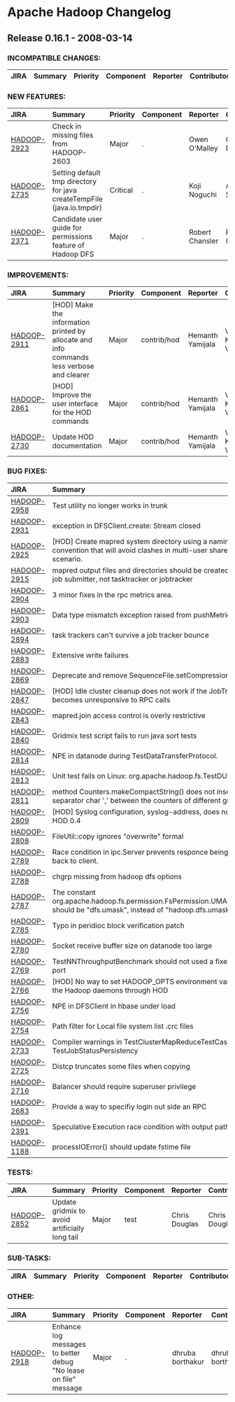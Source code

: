 # Apache Hadoop Changelog

## Release 0.16.1 - 2008-03-14

### INCOMPATIBLE CHANGES:

| JIRA | Summary | Priority | Component | Reporter | Contributor |
|:---- |:---- | :--- |:---- |:---- |:---- |


### NEW FEATURES:

| JIRA | Summary | Priority | Component | Reporter | Contributor |
|:---- |:---- | :--- |:---- |:---- |:---- |
| [HADOOP-2923](https://issues.apache.org/jira/browse/HADOOP-2923) | Check in missing files from HADOOP-2603 |  Major | . | Owen O'Malley | Chris Douglas |
| [HADOOP-2735](https://issues.apache.org/jira/browse/HADOOP-2735) | Setting default tmp directory for java createTempFile (java.io.tmpdir) |  Critical | . | Koji Noguchi | Amareshwari Sriramadasu |
| [HADOOP-2371](https://issues.apache.org/jira/browse/HADOOP-2371) | Candidate user guide for permissions feature of Hadoop DFS |  Major | . | Robert Chansler | Robert Chansler |


### IMPROVEMENTS:

| JIRA | Summary | Priority | Component | Reporter | Contributor |
|:---- |:---- | :--- |:---- |:---- |:---- |
| [HADOOP-2911](https://issues.apache.org/jira/browse/HADOOP-2911) | [HOD] Make the information printed by allocate and info commands less verbose and clearer |  Major | contrib/hod | Hemanth Yamijala | Vinod Kumar Vavilapalli |
| [HADOOP-2861](https://issues.apache.org/jira/browse/HADOOP-2861) | [HOD] Improve the user interface for the HOD commands |  Major | contrib/hod | Hemanth Yamijala | Vinod Kumar Vavilapalli |
| [HADOOP-2730](https://issues.apache.org/jira/browse/HADOOP-2730) | Update HOD documentation |  Major | contrib/hod | Hemanth Yamijala | Vinod Kumar Vavilapalli |


### BUG FIXES:

| JIRA | Summary | Priority | Component | Reporter | Contributor |
|:---- |:---- | :--- |:---- |:---- |:---- |
| [HADOOP-2958](https://issues.apache.org/jira/browse/HADOOP-2958) | Test utility no longer works in trunk |  Minor | test | Chris Douglas | Chris Douglas |
| [HADOOP-2931](https://issues.apache.org/jira/browse/HADOOP-2931) | exception in DFSClient.create: Stream closed |  Major | . | Michael Bieniosek | Michael Bieniosek |
| [HADOOP-2925](https://issues.apache.org/jira/browse/HADOOP-2925) | [HOD] Create mapred system directory using a naming convention that will avoid clashes in multi-user shared cluster scenario. |  Major | contrib/hod | Hemanth Yamijala | Hemanth Yamijala |
| [HADOOP-2915](https://issues.apache.org/jira/browse/HADOOP-2915) | mapred output files and directories should be created as the job submitter, not tasktracker or jobtracker |  Blocker | . | Tsz Wo Nicholas Sze | Tsz Wo Nicholas Sze |
| [HADOOP-2904](https://issues.apache.org/jira/browse/HADOOP-2904) | 3 minor fixes in the rpc metrics area. |  Major | . | girish vaitheeswaran | dhruba borthakur |
| [HADOOP-2903](https://issues.apache.org/jira/browse/HADOOP-2903) | Data type mismatch exception raised from pushMetric |  Major | metrics | girish vaitheeswaran | girish vaitheeswaran |
| [HADOOP-2894](https://issues.apache.org/jira/browse/HADOOP-2894) | task trackers can't survive a job tracker bounce |  Blocker | . | Owen O'Malley | Owen O'Malley |
| [HADOOP-2883](https://issues.apache.org/jira/browse/HADOOP-2883) | Extensive write failures |  Blocker | . | Christian Kunz | dhruba borthakur |
| [HADOOP-2869](https://issues.apache.org/jira/browse/HADOOP-2869) | Deprecate and remove SequenceFile.setCompressionType |  Major | . | Arun C Murthy | Arun C Murthy |
| [HADOOP-2847](https://issues.apache.org/jira/browse/HADOOP-2847) | [HOD] Idle cluster cleanup does not work if the JobTracker becomes unresponsive to RPC calls |  Blocker | contrib/hod | Hemanth Yamijala | Hemanth Yamijala |
| [HADOOP-2843](https://issues.apache.org/jira/browse/HADOOP-2843) | mapred.join access control is overly restrictive |  Major | . | Chris Douglas | Chris Douglas |
| [HADOOP-2840](https://issues.apache.org/jira/browse/HADOOP-2840) | Gridmix test script fails to run java sort tests |  Major | test | Mukund Madhugiri | Mukund Madhugiri |
| [HADOOP-2814](https://issues.apache.org/jira/browse/HADOOP-2814) | NPE in datanode during TestDataTransferProtocol. |  Major | . | Raghu Angadi | Raghu Angadi |
| [HADOOP-2813](https://issues.apache.org/jira/browse/HADOOP-2813) | Unit test fails on Linux: org.apache.hadoop.fs.TestDU.testDU |  Blocker | fs | Mukund Madhugiri | Mahadev konar |
| [HADOOP-2811](https://issues.apache.org/jira/browse/HADOOP-2811) | method Counters.makeCompactString() does not insert separator char ',' between the counters of different groups. |  Critical | . | Runping Qi | Runping Qi |
| [HADOOP-2809](https://issues.apache.org/jira/browse/HADOOP-2809) | [HOD] Syslog configuration, syslog-address, does not work in HOD 0.4 |  Critical | contrib/hod | Hemanth Yamijala | Vinod Kumar Vavilapalli |
| [HADOOP-2808](https://issues.apache.org/jira/browse/HADOOP-2808) | FileUtil::copy ignores "overwrite" formal |  Major | . | Chris Douglas | Chris Douglas |
| [HADOOP-2789](https://issues.apache.org/jira/browse/HADOOP-2789) | Race condition in ipc.Server prevents responce being written back to client. |  Critical | ipc | Clint Morgan | Raghu Angadi |
| [HADOOP-2788](https://issues.apache.org/jira/browse/HADOOP-2788) | chgrp missing from hadoop dfs options |  Critical | . | Mukund Madhugiri | Raghu Angadi |
| [HADOOP-2787](https://issues.apache.org/jira/browse/HADOOP-2787) | The constant org.apache.hadoop.fs.permission.FsPermission.UMASK\_LABEL should be "dfs.umask", instead of "hadoop.dfs.umask" |  Blocker | . | Tsz Wo Nicholas Sze | Tsz Wo Nicholas Sze |
| [HADOOP-2785](https://issues.apache.org/jira/browse/HADOOP-2785) | Typo in peridioc block verification patch |  Trivial | . | Raghu Angadi | Raghu Angadi |
| [HADOOP-2780](https://issues.apache.org/jira/browse/HADOOP-2780) | Socket receive buffer size on datanode too large |  Major | . | dhruba borthakur | dhruba borthakur |
| [HADOOP-2769](https://issues.apache.org/jira/browse/HADOOP-2769) | TestNNThroughputBenchmark should not used a fixed http port |  Major | test | Owen O'Malley | Owen O'Malley |
| [HADOOP-2766](https://issues.apache.org/jira/browse/HADOOP-2766) | [HOD] No way to set HADOOP\_OPTS environment variable to the Hadoop daemons through HOD |  Critical | contrib/hod | Hemanth Yamijala | Vinod Kumar Vavilapalli |
| [HADOOP-2756](https://issues.apache.org/jira/browse/HADOOP-2756) | NPE in DFSClient in hbase under load |  Minor | . | stack | Raghu Angadi |
| [HADOOP-2754](https://issues.apache.org/jira/browse/HADOOP-2754) | Path filter for Local file system list .crc files |  Major | . | Amareshwari Sriramadasu | Hairong Kuang |
| [HADOOP-2733](https://issues.apache.org/jira/browse/HADOOP-2733) | Compiler warnings in TestClusterMapReduceTestCase and TestJobStatusPersistency |  Major | test | Konstantin Shvachko | Tsz Wo Nicholas Sze |
| [HADOOP-2725](https://issues.apache.org/jira/browse/HADOOP-2725) | Distcp truncates some files when copying |  Critical | util | Murtaza A. Basrai | Tsz Wo Nicholas Sze |
| [HADOOP-2716](https://issues.apache.org/jira/browse/HADOOP-2716) | Balancer should require superuser privilege |  Major | . | Tsz Wo Nicholas Sze | Tsz Wo Nicholas Sze |
| [HADOOP-2683](https://issues.apache.org/jira/browse/HADOOP-2683) | Provide a way to specifiy login out side an RPC |  Blocker | . | Raghu Angadi | Tsz Wo Nicholas Sze |
| [HADOOP-2391](https://issues.apache.org/jira/browse/HADOOP-2391) | Speculative Execution race condition with output paths |  Major | . | Dennis Kubes | Amareshwari Sriramadasu |
| [HADOOP-1188](https://issues.apache.org/jira/browse/HADOOP-1188) | processIOError() should update fstime file |  Blocker | . | Konstantin Shvachko | Konstantin Shvachko |


### TESTS:

| JIRA | Summary | Priority | Component | Reporter | Contributor |
|:---- |:---- | :--- |:---- |:---- |:---- |
| [HADOOP-2852](https://issues.apache.org/jira/browse/HADOOP-2852) | Update gridmix to avoid artificially long tail |  Major | test | Chris Douglas | Chris Douglas |


### SUB-TASKS:

| JIRA | Summary | Priority | Component | Reporter | Contributor |
|:---- |:---- | :--- |:---- |:---- |:---- |


### OTHER:

| JIRA | Summary | Priority | Component | Reporter | Contributor |
|:---- |:---- | :--- |:---- |:---- |:---- |
| [HADOOP-2918](https://issues.apache.org/jira/browse/HADOOP-2918) | Enhance log messages to better debug "No lease on file" message |  Major | . | dhruba borthakur | dhruba borthakur |


